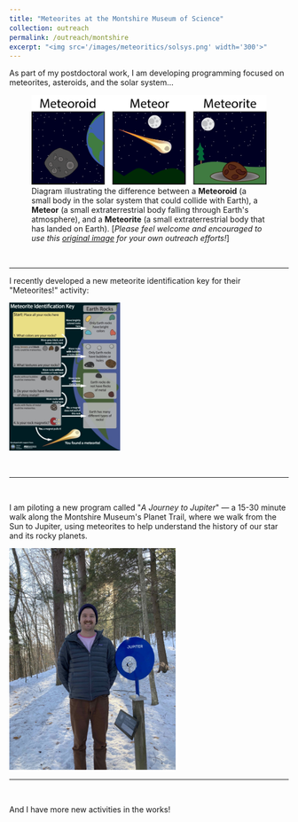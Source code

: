```yaml
---
title: "Meteorites at the Montshire Museum of Science"
collection: outreach
permalink: /outreach/montshire
excerpt: "<img src='/images/meteoritics/solsys.png' width='300'>"
---
```


As part of my postdoctoral work, I am developing programming focused on meteorites, asteroids, and the solar system...

<figure>
<img src='../images/outreach/meteor-oid-ite.png'>
<figcaption> Diagram illustrating the difference between a <b>Meteoroid</b> (a small body in the solar system that could collide with Earth), a <b>Meteor</b> (a small extraterrestrial body falling through Earth's atmosphere), and a <b>Meteorite</b> (a small extraterrestrial body that has landed on Earth). [<i>Please feel welcome and encouraged to use this <a href="https://grahamedwards.github.io/files/files/meteor-oid-ite.pdf">original image</a> for your own outreach efforts!</i>]</figcaption>
</figure>

<br>

---
I recently developed a new meteorite identification key for their "Meteorites!" activity:

[<img src='../images/outreach/metkey.jpg' width='200'>](../files/outreach/../meteoritekey_2022.pdf)

<br>

---
<br>

I am piloting a new program called "<i>A Journey to Jupiter</i>" — a 15-30 minute walk along the Montshire Museum's Planet Trail, where we walk from the Sun to Jupiter, using meteorites to help understand the history of our star and its rocky planets.

<img src="../images/outreach/ghe-jupiter.jpg" alt="Graham standing in a snowy forest next to a post with a silvery metal ball 3 inches in diameter, labeled 'Jupiter'. Graham is white-skinned with a red mustache, wearing a blue beanie hat, a grey jacket, and brown pants." width="300">

<br>

---
<br>

And I have more new activities in the works!